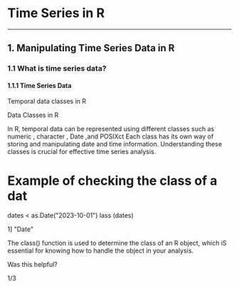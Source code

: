 # Time Series in R
---

## 1. Manipulating Time Series Data in R

### 1.1 What is time series data?

#### 1.1.1 Time Series Data

Temporal data classes in R

Data Classes in R

In R, temporal data can be represented
using different classes such as numeric ,
character , Date ,and POSIXct
Each class has its own way of storing and
manipulating date and time information.
Understanding these classes is crucial for
effective time series analysis.

# Example of checking the class of a dat
dates < as.Date("2023-10-01")
lass (dates)

1] "Date"

The class() function is used to determine
the class of an R object, which iS essential
for knowing how to handle the object in your
analysis.

Was this helpful?

1/3

>

